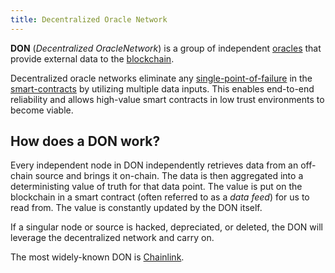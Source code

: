 ```yaml
---
title: Decentralized Oracle Network
---
```


**DON** (_Decentralized OracleNetwork_) is a group of independent [oracles](/knowledge/web3/oracle.md) that provide external data to the [blockchain](/knowledge/web3/blockchain.md).

Decentralized oracle networks eliminate any [single-point-of-failure](/knowledge/web3/single-point-of-failure.md) in the [smart-contracts](/knowledge/web3/smart-contracts.md) by utilizing multiple data inputs. This enables end-to-end reliability and allows high-value smart contracts in low trust environments to become viable.

## How does a DON work?

Every independent node in DON independently retrieves data from an off-chain source and brings it on-chain. The data is then aggregated into a deterministing value of truth for that data point. The value is put on the blockchain in a smart contract (often referred to as a _data feed_) for us to read from. The value is constantly updated by the DON itself.

If a singular node or source is hacked, depreciated, or deleted, the DON will leverage the decentralized network and carry on.

The most widely-known DON is [Chainlink](/knowledge/web3/chainlink.md).
